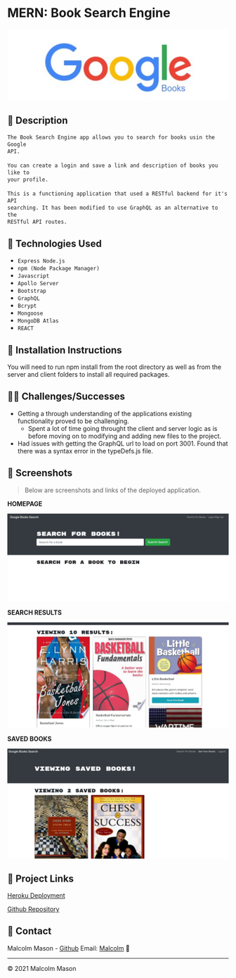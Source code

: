 # MERN: Book Search Engine

![header](./images/banner.jpg)

## 📝 Description

```
The Book Search Engine app allows you to search for books usin the Google
API.

You can create a login and save a link and description of books you like to
your profile.

This is a functioning application that used a RESTful backend for it's API
searching. It has been modified to use GraphQL as an alternative to the 
RESTful API routes.
```

## 🧰 Technologies Used

- `Express Node.js`
- `npm (Node Package Manager)`
- `Javascript`
- `Apollo Server`
- `Bootstrap`
- `GraphQL`
- `Bcrypt`
- `Mongoose`
- `MongoDB Atlas`
- `REACT`

## 📄 Installation Instructions

You will need to run npm install from the root directory as well as from the 
server and client folders to install all required packages. 

## 🤸‍♂️ Challenges/Successes

- Getting a through understanding of the applications existing functionality proved to be challenging.
  - Spent a lot of time going throught the client and server logic as is before moving on to modifying and adding new files to the project.
- Had issues with getting the GraphQL url to load on port 3001. Found that there
was a syntax error in the typeDefs.js file. 

## 📸 Screenshots

> Below are screenshots and links of the deployed application.

**HOMEPAGE**

![homepage](./images/homepage.jpg)

**SEARCH RESULTS**

![results](./images/results.jpg)

**SAVED BOOKS**

![savedbooks](./images/savedbooks.jpg)

## 🔗 Project Links

[Heroku Deployment](https://protected-reef-01460.herokuapp.com/)

[Github Repository](https://github.com/malmason/book-search-engine)

## 📱 Contact

Malcolm Mason - [Github](https://github.com/malmason) Email: [Malcolm](mailto:malmason66@gmail.com) 📧

---

&copy; 2021 Malcolm Mason
